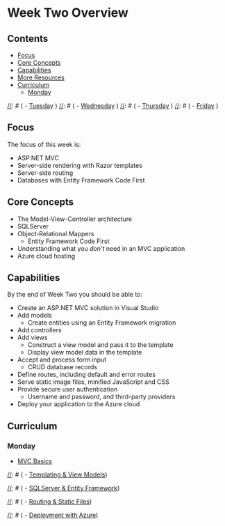 # Week Two Overview

## Contents

 - [Focus](#focus)
 - [Core Concepts](#core-concepts)
 - [Capabilities](#capabilities)
 - [More Resources](#more-resources)
 - [Curriculum](#curriculum)
   - [Monday](#monday)

[//]: # (   - [Tuesday](#tuesday) )
[//]: # (   - [Wednesday](#wednesday) )
[//]: # (   - [Thursday](#thursday) )
[//]: # (   - [Friday](#friday) )


## Focus

The focus of this week is:

 - ASP.NET MVC
 - Server-side rendering with Razor templates
 - Server-side routing
 - Databases with Entity Framework Code First


## Core Concepts

 - The Model-View-Controller architecture
 - SQLServer
 - Object-Relational Mappers
   - Entity Framework Code First
 - Understanding what you _don't_ need in an MVC application
 - Azure cloud hosting


## Capabilities

By the end of Week Two you should be able to:

  - Create an ASP.NET MVC solution in Visual Studio
  - Add models
    - Create entities using an Entity Framework migration
  - Add controllers
  - Add views
    - Construct a view model and pass it to the template
    - Display view model data in the template
  - Accept and process form input
    - CRUD database records
  - Define routes, including default and error routes
  - Serve static image files, minified JavaScript and CSS
  - Provide secure user authentication
    - Username and password, and third-party providers
  - Deploy your application to the Azure cloud


## Curriculum

### Monday

 - [MVC Basics](mvc-basics.md)

[//]: # (### Tuesday)

[//]: # ( - [Templating & View Models]())

[//]: # (### Wednesday)

[//]: # ( - [SQLServer & Entity Framework]())

[//]: # (### Thursday)

[//]: # ( - [Routing & Static Files]())

[//]: # (### Friday)

[//]: # ( - [Deployment with Azure]())
